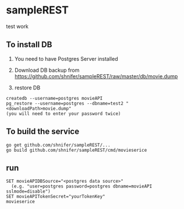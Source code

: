 # sampleREST
test work

## To install DB

1) You need to have Postgres Server installed

2) Download DB backup from https://github.com/shnifer/sampleREST/raw/master/db/movie.dump

3) restore DB

```
createdb --username=postgres movieAPI
pg_restore --username=postgres --dbname=test2 "<downloadPath>movie.dump"
(you will need to enter your password twice)
```

## To build the service

```
go get github.com/shnifer/sampleREST/...
go build github.com/shnifer/sampleREST/cmd/movieserice
```

## run 

```
SET movieAPIDBSource="<postgres data source>"
  (e.g. "user=postgres password=postgres dbname=movieAPI sslmode=disable")
SET movieAPITokenSecret="yourTokenKey"
movieserice
```

